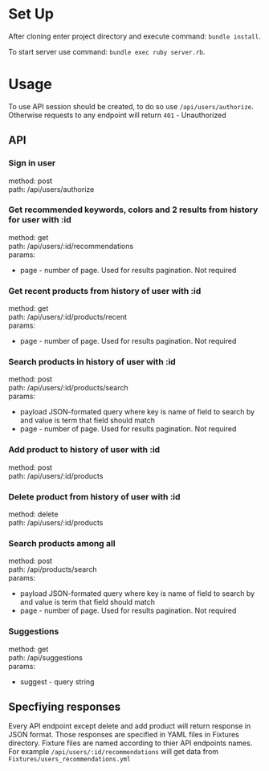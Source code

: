 Set Up
======

After cloning enter project directory and execute command: `bundle install`.

To start server use command: `bundle exec ruby server.rb`.

Usage
=====

To use API session should be created, to do so use `/api/users/authorize`. Otherwise requests to any endpoint will return `401` - Unauthorized

API
---
### Sign in user
method: post   
path: /api/users/authorize  

### Get recommended keywords, colors and 2 results from history for user with :id
method: get  
path: /api/users/:id/recommendations  
params:
  - page - number of page. Used for results pagination. Not required

### Get recent products from history of user with :id
method: get  
path: /api/users/:id/products/recent  
params:
  - page - number of page. Used for results pagination. Not required

### Search products in history of user with :id
method: post  
path: /api/users/:id/products/search  
params:
  - payload JSON-formated query where key is name of field to search by and value is term that field should match
  - page - number of page. Used for results pagination. Not required

### Add product to history of user with :id
method: post  
path: /api/users/:id/products  

### Delete product from history of user with :id
method: delete  
path: /api/users/:id/products  

### Search products among all
method: post  
path: /api/products/search  
params:
  - payload JSON-formated query where key is name of field to search by and value is term that field should match
  - page - number of page. Used for results pagination. Not required

### Suggestions
method: get  
path: /api/suggestions  
params:  
  - suggest - query string 

Specfiying responses
-------------------

Every API endpoint except delete and add product will return response in JSON format.
Those responses are specified in YAML files in Fixtures directory. Fixture files are named according to thier API endpoints names. For example `/api/users/:id/recommendations` will get data from `Fixtures/users_recommendations.yml`
